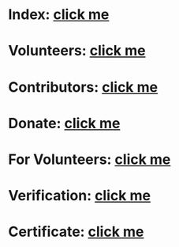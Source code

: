# Index: [click me](https://kah3vich.github.io/Islam/public/index.html)

# Volunteers: [click me](https://kah3vich.github.io/Islam/public/volunteers.html)

# Contributors: [click me](https://kah3vich.github.io/Islam/public/contributors.html)

# Donate: [click me](https://kah3vich.github.io/Islam/public/donate.html)

# For Volunteers: [click me](https://kah3vich.github.io/Islam/public/for_volunteers.html)

# Verification: [click me](https://kah3vich.github.io/Islam/public/verification.html)

# Сertificate: [click me](https://kah3vich.github.io/Islam/public/certificate.html)
